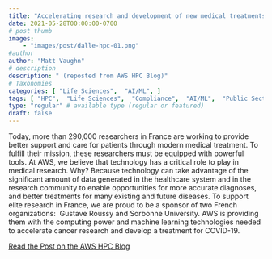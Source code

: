 ```yaml
---
title: "Accelerating research and development of new medical treatments with HPC on AWS"
date: 2021-05-28T00:00:00-0700
# post thumb
images:
    - "images/post/dalle-hpc-01.png"
#author
author: "Matt Vaughn"
# description
description: " (reposted from AWS HPC Blog)"
# Taxonomies
categories: [ "Life Sciences",  "AI/ML", ]
tags: [ "HPC",  "Life Sciences",  "Compliance",  "AI/ML",  "Public Sector",  "hpcblog", ]
type: "regular" # available type (regular or featured)
draft: false
---
```


Today, more than 290,000 researchers in France are working to provide better support and care for patients through modern medical treatment. To fulfill their mission, these researchers must be equipped with powerful tools. At AWS, we believe that technology has a critical role to play in medical research. Why? Because technology can take advantage of the significant amount of data generated in the healthcare system and in the research community to enable opportunities for more accurate diagnoses, and better treatments for many existing and future diseases. To support elite research in France, we are proud to be a sponsor of two French organizations:  Gustave Roussy and Sorbonne University. AWS is providing them with the computing power and machine learning technologies needed to accelerate cancer research and develop a treatment for COVID-19.

<a href="{{ url }}" class="btn btn-primary btn-lg active" role="button" aria-pressed="true" style="margin-top: 8px;">Read the Post on the AWS HPC Blog</a>
